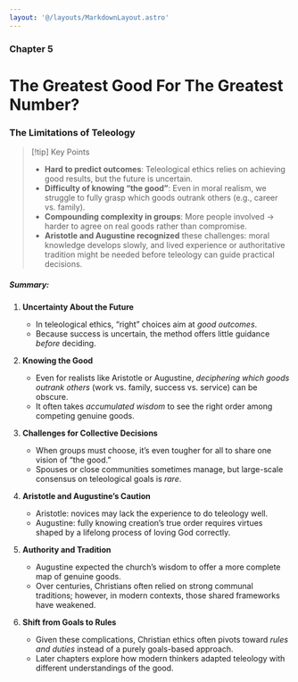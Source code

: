 ```yaml
---
layout: '@/layouts/MarkdownLayout.astro'
---
```


### Chapter 5

# The Greatest Good For The Greatest Number?

### **The Limitations of Teleology**

> [!tip] Key Points
>
> - **Hard to predict outcomes**: Teleological ethics relies on achieving good results, but the future is uncertain.
> - **Difficulty of knowing “the good”**: Even in moral realism, we struggle to fully grasp which goods outrank others (e.g., career vs. family).
> - **Compounding complexity in groups**: More people involved → harder to agree on real goods rather than compromise.
> - **Aristotle and Augustine recognized** these challenges: moral knowledge develops slowly, and lived experience or authoritative tradition might be needed before teleology can guide practical decisions.

##### **Summary:**

1. **Uncertainty About the Future**

   - In teleological ethics, “right” choices aim at _good outcomes_.
   - Because success is uncertain, the method offers little guidance _before_ deciding.

2. **Knowing the Good**

   - Even for realists like Aristotle or Augustine, _deciphering which goods outrank others_ (work vs. family, success vs. service) can be obscure.
   - It often takes _accumulated wisdom_ to see the right order among competing genuine goods.

3. **Challenges for Collective Decisions**

   - When groups must choose, it’s even tougher for all to share one vision of “the good.”
   - Spouses or close communities sometimes manage, but large-scale consensus on teleological goals is _rare_.

4. **Aristotle and Augustine’s Caution**

   - Aristotle: novices may lack the experience to do teleology well.
   - Augustine: fully knowing creation’s true order requires virtues shaped by a lifelong process of loving God correctly.

5. **Authority and Tradition**

   - Augustine expected the church’s wisdom to offer a more complete map of genuine goods.
   - Over centuries, Christians often relied on strong communal traditions; however, in modern contexts, those shared frameworks have weakened.

6. **Shift from Goals to Rules**
   - Given these complications, Christian ethics often pivots toward _rules and duties_ instead of a purely goals-based approach.
   - Later chapters explore how modern thinkers adapted teleology with different understandings of the good.
